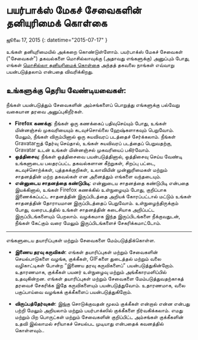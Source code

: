 # பயர்பாக்ஸ் மேகச் சேவைகளின் தனியுரிமைக் கொள்கை

ஜூலை 17, 2015
{: datetime="2015-07-17" }

உங்கள் தனியுரிமையில் அக்கறை கொண்டுள்ளோம்.  பயர்பாக்ஸ் மேகச் சேவைகள் ("சேவைகள்") தகவல்களை மொசில்லாவுக்கு (அதாவது எங்களுக்கு) அனுப்பும் போது, எங்கள் [மொசில்லா தனியுரிமைக் கொள்கை](https://www.mozilla.org/privacy/) அந்தத் தகவலை நாங்கள் எவ்வாறு பயன்படுத்தலாம் என்பதை விவரிக்கிறது.

## உங்களுக்கு தெரிய வேண்டியவைகள்:

நீங்கள் பயன்படுத்தும் சேவைகளின் அம்சங்களைப் பொறுத்து எங்களுக்கு பல்வேறு வகையான தரவை அனுப்புகிறீர்கள்.

* **Firefox கணக்கு**: நீங்கள் ஒரு கணக்கைப் பதிவுசெய்யும் போது, உங்கள் மின்னஞ்சல் முகவரியையும் கடவுச்சொல்லை ஹேஷ்களாகவும் பெறுவோம். மேலும், நீங்கள் விரும்பினால் ஒரு சுயவிவரப் படத்தைச் சேர்க்கலாம். நீங்கள் Gravatarஐத் தேர்வு செய்தால், உங்கள் சுயவிவரப் படத்தைப் பெறுவதற்கு, Gravatar உடன் உங்கள் மின்னஞ்சல் முகவரியைப் பகிர்வோம்.
* **ஒத்திசைவு**: நீங்கள் ஒத்திசைவை பயன்படுத்தினால், ஒத்திசைவு செய்ய வேண்டி உங்களுடைய பலதரப்பட்ட தகவல்களான கீற்றுகள், சிறப்பு பட்டை, கடவுச்சொற்க்கள், புத்தகக்குறிகள், உலாவியின் முன்னுரிமைகள் மற்றும் சாதனத்தின் மற்ற தகவல்கள் என அனைத்தும் எங்களை வந்தடையும்.
* **என்னுடைய சாதனத்தை கண்டுபிடி**: என்னுடைய சாதனத்தை கண்டுபிடி என்பதை இயக்கினால், உங்கள் Firefox கணக்கில் உள்நுழையும் போது, குறிப்பாக இணைக்கப்பட்ட சாதனத்தின் இருப்பிடத்தை அறியக் கோரப்பட்டால் மட்டும் உங்கள் சாதனத்தின் தோராயமான இருப்பிடத்தைப் பெறுவோம்.  உள்நுழைந்திருக்கும் போது, வரைபடத்தில் உங்கள் சாதனத்தின் கடைசியாக அறிப்பட்ட இருப்பிடங்களையும் பெறலாம்.  வழக்கமாக இந்த இருப்பிடங்களை நீக்குவதுடன், நீங்கள் கேட்கும் வரை மேலும் இருப்பிடங்களைச் சேகரிக்கமாட்டோம்.

---------------------------------------

எங்களுடைய தயாரிப்புகள் மற்றும் சேவைகளை மேம்படுத்திக்கொள்ள.

* **இணைய தரவு கருவிகள்**: எங்கள் தயாரிப்புகள் மற்றும் சேவைகளின் செயல்பாடுகளை வழங்க, குக்கீகள், GIFகளை துடைத்தல் மற்றும் வலை வழிகாட்டிகள் போன்ற “இணைய தரவு கருவிகளைப்” பயன்படுத்துகின்றோம். உதாரணமாக, குக்கீகள் பயனர் உள்நுழைவு மற்றும் அங்கீகாரமளிப்பில் உதவுகின்றன. எங்கள் தயாரிப்புகள் மற்றும் சேவைகளை மேம்படுத்துவதற்காகத் தரவைச் சேகரிக்க இதே கருவிகளையும் பயன்படுத்துவோம். உதாரணமாக, வலை பகுப்பாய்வை வழங்கக் குக்கீகளைப் பயன்படுத்துகிறோம். 

* **விருப்பத்தேர்வுகள்**: [இங்கு](https://support.mozilla.org/kb/cookies-information-websites-store-on-your-computer) சொடுக்குவதன் மூலம் குக்கீகள் என்றால் என்ன என்பது பற்றி மேலும் அறியலாம் மற்றும் பயர்பாக்ஸில் குக்கீகளை நிர்வகிக்கலாம். எமது மற்றும் பிற பொருட்கள் மற்றும் சேவைகளின் குறிப்பிட்ட அம்சங்கள் குக்கீகளின் உதவி இல்லாமல் சரியாகச் செயல்பட முடியாது என்பதைக் கவனத்தில் கொள்ளவும்..

